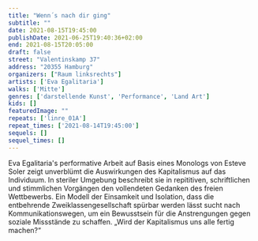 ```yaml
---
title: "Wenn´s nach dir ging"
subtitle: ""
date: 2021-08-15T19:45:00
publishDate: 2021-06-25T19:40:36+02:00
end: 2021-08-15T20:05:00
draft: false
street: "Valentinskamp 37"
address: "20355 Hamburg"
organizers: ["Raum linksrechts"]
artists: ['Eva Egalitaria']
walks: ['Mitte']
genres: ['darstellende Kunst', 'Performance', 'Land Art']
kids: []
featuredImage: ""
repeats: ['linre_01A']
repeat_times: ['2021-08-14T19:45:00']
sequels: []
sequel_times: []
---
```


Eva Egalitaria's performative Arbeit auf Basis eines Monologs von Esteve Soler zeigt unverblümt die Auswirkungen des Kapitalismus auf das Individuum. In steriler Umgebung beschreibt sie in repititiven, schriftlichen und stimmlichen Vorgängen den vollendeten Gedanken des freien Wettbewerbs. Ein Modell der Einsamkeit und Isolation, dass die entbehrende Zweiklassengesellschaft spürbar werden lässt sucht nach Kommunikationswegen, um ein Bewusstsein für die Anstrengungen gegen soziale Missstände zu schaffen. „Wird der Kapitalismus uns alle fertig machen?“

